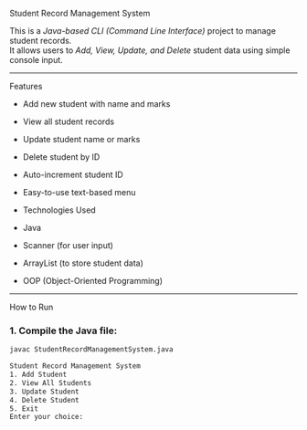 Student Record Management System

This is a *Java-based CLI (Command Line Interface)* project to manage student records.  
It allows users to *Add, View, Update, and Delete* student data using simple console input.

---

 Features

-  Add new student with name and marks
-  View all student records
-  Update student name or marks
-  Delete student by ID
-  Auto-increment student ID
-  Easy-to-use text-based menu

-  Technologies Used

- Java
- Scanner (for user input)
- ArrayList (to store student data)
- OOP (Object-Oriented Programming)

---

 How to Run

### 1. Compile the Java file:
```bash
javac StudentRecordManagementSystem.java

Student Record Management System
1. Add Student
2. View All Students
3. Update Student
4. Delete Student
5. Exit
Enter your choice:
